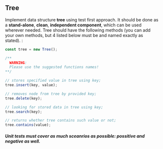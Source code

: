 ## Tree
Implement data structure **tree** using test first approach. It should be done as a **stand-alone**, **clean**, **independent component**, which can be used wherever needed. Tree should have the following methods (you can add your own methods, but 4 listed below must be and named exactly as stated). :

```js
const tree = new Tree();

/**
  WARNING:
  Please use the suggested functions names!
**/

// stores specified value in tree using key;
tree.insert(key, value);

// removes node from tree by provided key;
tree.delete(key);

// looking for stored data in tree using key;
tree.search(key);

// returns whether tree contains such value or not;
tree.contains(value);
```

##### Unit tests must cover as much sceanrios as possible: possitive and negative as well.
